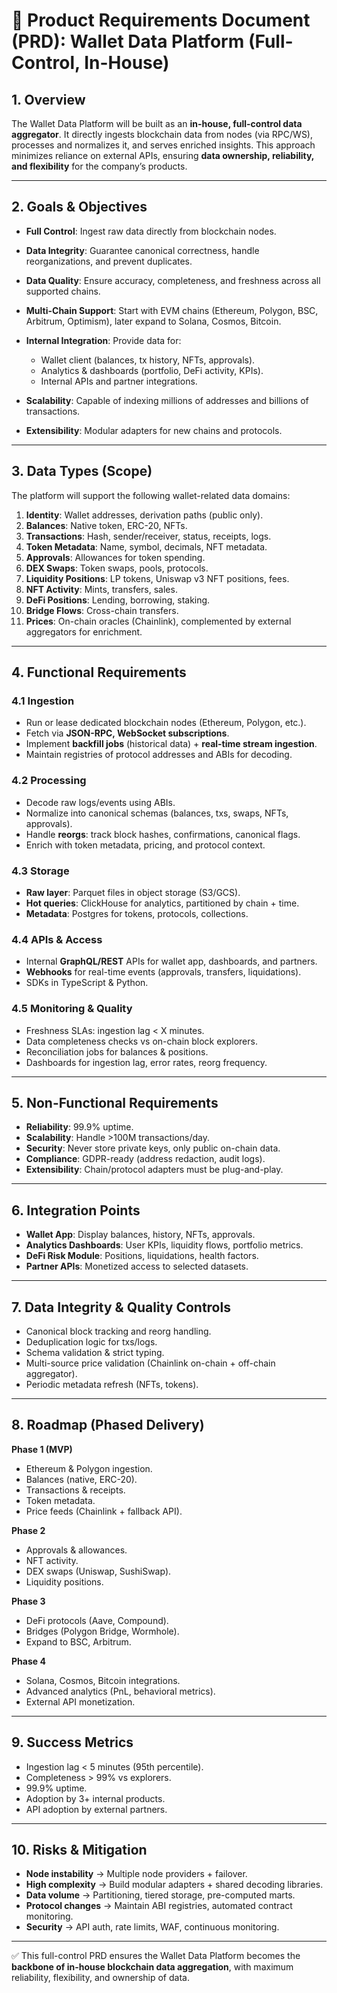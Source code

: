 # 📌 Product Requirements Document (PRD): Wallet Data Platform (Full-Control, In-House)

## 1. Overview

The Wallet Data Platform will be built as an **in-house, full-control data aggregator**. It directly ingests blockchain data from nodes (via RPC/WS), processes and normalizes it, and serves enriched insights. This approach minimizes reliance on external APIs, ensuring **data ownership, reliability, and flexibility** for the company’s products.

---

## 2. Goals & Objectives

* **Full Control**: Ingest raw data directly from blockchain nodes.
* **Data Integrity**: Guarantee canonical correctness, handle reorganizations, and prevent duplicates.
* **Data Quality**: Ensure accuracy, completeness, and freshness across all supported chains.
* **Multi-Chain Support**: Start with EVM chains (Ethereum, Polygon, BSC, Arbitrum, Optimism), later expand to Solana, Cosmos, Bitcoin.
* **Internal Integration**: Provide data for:

  * Wallet client (balances, tx history, NFTs, approvals).
  * Analytics & dashboards (portfolio, DeFi activity, KPIs).
  * Internal APIs and partner integrations.
* **Scalability**: Capable of indexing millions of addresses and billions of transactions.
* **Extensibility**: Modular adapters for new chains and protocols.

---

## 3. Data Types (Scope)

The platform will support the following wallet-related data domains:

1. **Identity**: Wallet addresses, derivation paths (public only).
2. **Balances**: Native token, ERC-20, NFTs.
3. **Transactions**: Hash, sender/receiver, status, receipts, logs.
4. **Token Metadata**: Name, symbol, decimals, NFT metadata.
5. **Approvals**: Allowances for token spending.
6. **DEX Swaps**: Token swaps, pools, protocols.
7. **Liquidity Positions**: LP tokens, Uniswap v3 NFT positions, fees.
8. **NFT Activity**: Mints, transfers, sales.
9. **DeFi Positions**: Lending, borrowing, staking.
10. **Bridge Flows**: Cross-chain transfers.
11. **Prices**: On-chain oracles (Chainlink), complemented by external aggregators for enrichment.

---

## 4. Functional Requirements

### 4.1 Ingestion

* Run or lease dedicated blockchain nodes (Ethereum, Polygon, etc.).
* Fetch via **JSON-RPC, WebSocket subscriptions**.
* Implement **backfill jobs** (historical data) + **real-time stream ingestion**.
* Maintain registries of protocol addresses and ABIs for decoding.

### 4.2 Processing

* Decode raw logs/events using ABIs.
* Normalize into canonical schemas (balances, txs, swaps, NFTs, approvals).
* Handle **reorgs**: track block hashes, confirmations, canonical flags.
* Enrich with token metadata, pricing, and protocol context.

### 4.3 Storage

* **Raw layer**: Parquet files in object storage (S3/GCS).
* **Hot queries**: ClickHouse for analytics, partitioned by chain + time.
* **Metadata**: Postgres for tokens, protocols, collections.

### 4.4 APIs & Access

* Internal **GraphQL/REST** APIs for wallet app, dashboards, and partners.
* **Webhooks** for real-time events (approvals, transfers, liquidations).
* SDKs in TypeScript & Python.

### 4.5 Monitoring & Quality

* Freshness SLAs: ingestion lag < X minutes.
* Data completeness checks vs on-chain block explorers.
* Reconciliation jobs for balances & positions.
* Dashboards for ingestion lag, error rates, reorg frequency.

---

## 5. Non-Functional Requirements

* **Reliability**: 99.9% uptime.
* **Scalability**: Handle >100M transactions/day.
* **Security**: Never store private keys, only public on-chain data.
* **Compliance**: GDPR-ready (address redaction, audit logs).
* **Extensibility**: Chain/protocol adapters must be plug-and-play.

---

## 6. Integration Points

* **Wallet App**: Display balances, history, NFTs, approvals.
* **Analytics Dashboards**: User KPIs, liquidity flows, portfolio metrics.
* **DeFi Risk Module**: Positions, liquidations, health factors.
* **Partner APIs**: Monetized access to selected datasets.

---

## 7. Data Integrity & Quality Controls

* Canonical block tracking and reorg handling.
* Deduplication logic for txs/logs.
* Schema validation & strict typing.
* Multi-source price validation (Chainlink on-chain + off-chain aggregator).
* Periodic metadata refresh (NFTs, tokens).

---

## 8. Roadmap (Phased Delivery)

**Phase 1 (MVP)**

* Ethereum & Polygon ingestion.
* Balances (native, ERC-20).
* Transactions & receipts.
* Token metadata.
* Price feeds (Chainlink + fallback API).

**Phase 2**

* Approvals & allowances.
* NFT activity.
* DEX swaps (Uniswap, SushiSwap).
* Liquidity positions.

**Phase 3**

* DeFi protocols (Aave, Compound).
* Bridges (Polygon Bridge, Wormhole).
* Expand to BSC, Arbitrum.

**Phase 4**

* Solana, Cosmos, Bitcoin integrations.
* Advanced analytics (PnL, behavioral metrics).
* External API monetization.

---

## 9. Success Metrics

* Ingestion lag < 5 minutes (95th percentile).
* Completeness > 99% vs explorers.
* 99.9% uptime.
* Adoption by 3+ internal products.
* API adoption by external partners.

---

## 10. Risks & Mitigation

* **Node instability** → Multiple node providers + failover.
* **High complexity** → Build modular adapters + shared decoding libraries.
* **Data volume** → Partitioning, tiered storage, pre-computed marts.
* **Protocol changes** → Maintain ABI registries, automated contract monitoring.
* **Security** → API auth, rate limits, WAF, continuous monitoring.

---

✅ This full-control PRD ensures the Wallet Data Platform becomes the **backbone of in-house blockchain data aggregation**, with maximum reliability, flexibility, and ownership of data.
